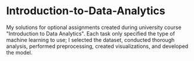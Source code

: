 # Introduction-to-Data-Analytics

My solutions for optional assignments created during university course "Introduction to Data Analytics".
Each task only specified the type of machine learning to use; I selected the dataset, conducted thorough analysis, performed preprocessing, created visualizations, and developed the model.
